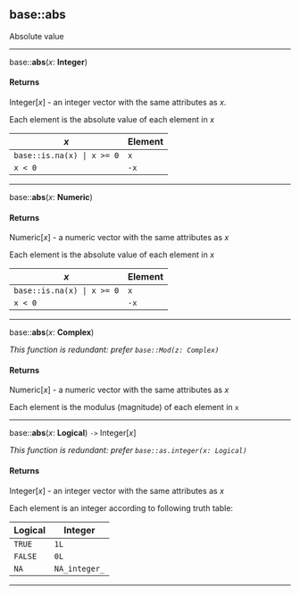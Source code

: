 ## base::abs

Absolute value

---

base::**abs**(*x*: **Integer**)

#### Returns
Integer[*x*] - an integer vector with the same attributes as *x*.

Each element is the absolute value of each element in *x*

*x* | Element
------|-------
<code>base::is.na(x) &#124; x >= 0</code> | `x`
`x < 0`  | `-x`

---

base::**abs**(*x*: **Numeric**)

#### Returns
Numeric[*x*] - a numeric vector with the same attributes as *x*

Each element is the absolute value of each element in *x*

*x* | Element
------|-------
<code>base::is.na(x) &#124; x >= 0</code> | `x`
`x < 0`  | `-x`


---

base::**abs**(*x*: **Complex**)

_This function is redundant: prefer `base::Mod(z: Complex)`_

#### Returns
Numeric[*x*] - a numeric vector with the same attributes as *x*

Each element is the modulus (magnitude) of each element in `x`

---

base::**abs**(*x*: **Logical**) `->` Integer[*x*]

_This function is redundant: prefer `base::as.integer(x: Logical)`_

#### Returns
Integer[*x*] - an integer vector with the same attributes as *x*

Each element is an integer according to following truth table:

Logical | Integer
-----|--------
`TRUE` |  `1L`
`FALSE` |  `0L`
`NA` | `NA_integer_`

---
